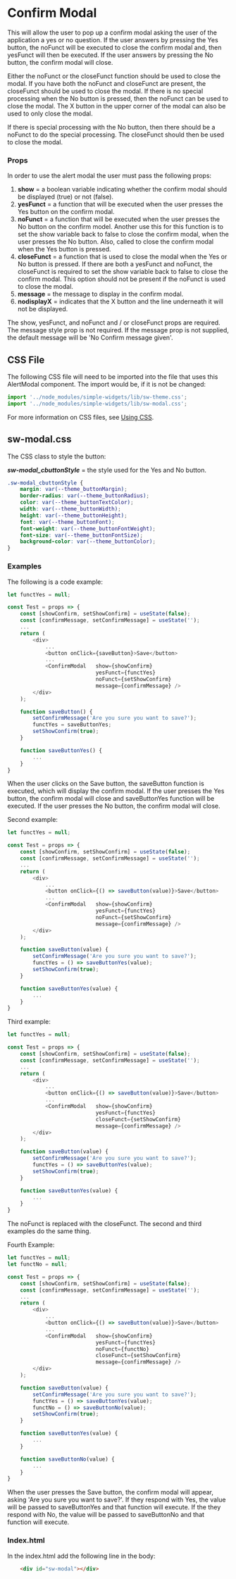 # **Confirm Modal**

This will allow the user to pop up a confirm modal asking the user of the application a yes or no question.  If the user answers by pressing the Yes button, the noFunct will be executed to close the confirm modal and, then yesFunct will then be executed.  If the user answers by pressing the No button, the confirm modal will close.

Either the noFunct or the closeFunct function should be used to close the modal.  If you have both the noFunct and closeFunct are present, the closeFunct should be used to close the modal.  If there is no special processing when the No button is pressed, then the noFunct can be used to close the modal.  The X button in the upper corner of the modal can also be used to only close the modal.  

If there is special processing with the No button, then there should be a noFunct to do the special processing.  The closeFunct should then be used to close the modal.

### **Props**
In order to use the alert modal the user must pass the following props:

1. **show** = a boolean variable indicating whether the confirm modal should be displayed (true) or not (false).
2. **yesFunct** = a function that will be executed when the user presses the Yes button on the confirm modal.
3. **noFunct** = a function that will be executed when the user presses the No button on the confirm model.  Another use this for this function is to set the show variable back to false to close the confirm modal, when the user presses the No button.  Also, called to close the confirm modal when the Yes button is pressed.
4. **closeFunct** = a function that is used to close the modal when the Yes or No button is pressed.  If there are both a yesFunct and noFunct, the closeFunct is required to set the show variable back to false to close the confirm modal.  This option should not be present if the noFunct is used to close the modal.
5. **message** = the message to display in the confirm modal.
6. **nodisplayX** = indicates that the X button and the line underneath it will not be displayed.


The show, yesFunct, and noFunct and / or closeFunct props are required.  The message style prop is not required.  If the message prop is not supplied, the default message will be 'No Confirm message given'.

## CSS File

The following CSS file will need to be imported into the file that uses this AlertModal component.  The import would be, if it is not be changed:

```javascript
import '../node_modules/simple-widgets/lib/sw-theme.css';
import '../node_modules/simple-widgets/lib/sw-modal.css';
```

For more information on CSS files, see [Using CSS](./UsingCSS.md).


## sw-modal.css

The CSS class to style the button:

***sw-modal_cbuttonStyle*** = the style used for the Yes and No  button.

```css
.sw-modal_cbuttonStyle {
    margin: var(--theme_buttonMargin);
    border-radius: var(--theme_buttonRadius);
    color: var(--theme_buttonTextColor);
    width: var(--theme_buttonWidth);
    height: var(--theme_buttonHeight);
    font: var(--theme_buttonFont);
    font-weight: var(--theme_buttonFontWeight);
    font-size: var(--theme_buttonFontSize);
    background-color: var(--theme_buttonColor);
}
```

### **Examples**
The following is a code example:

```javascript
let functYes = null;

const Test = props => {
    const [showConfirm, setShowConfirm] = useState(false);
    const [confirmMessage, setConfirmMessage] = useState('');
    ...
    return (
        <div>
            ...
            <button onClick={saveButton}>Save</button>
            ...
            <ConfirmModal   show={showConfirm} 
                            yesFunct={functYes} 
                            noFunct={setShowConfirm} 
                            message={confirmMessage} />
        </div>
    );

    function saveButton() {
        setConfirmMessage('Are you sure you want to save?');
        functYes = saveButtonYes;
        setShowConfirm(true);
    }

    function saveButtonYes() {
        ...
    }
}
```

When the user clicks on the Save button, the saveButton function is executed, which will display the confirm modal.  If the user presses the Yes button, the confirm modal will close and saveButtonYes function will be executed.  If the user presses the No button, the confirm modal will close.

Second example:

```javascript
let functYes = null;

const Test = props => {
    const [showConfirm, setShowConfirm] = useState(false);
    const [confirmMessage, setConfirmMessage] = useState('');
    ...
    return (
        <div>
            ...
            <button onClick={() => saveButton(value)}>Save</button>
            ...
            <ConfirmModal   show={showConfirm} 
                            yesFunct={functYes} 
                            noFunct={setShowConfirm} 
                            message={confirmMessage} />
        </div>
    );

    function saveButton(value) {
        setConfirmMessage('Are you sure you want to save?');
        functYes = () => saveButtonYes(value);
        setShowConfirm(true);
    }

    function saveButtonYes(value) {
        ...
    }
}
```

Third example:

```javascript
let functYes = null;

const Test = props => {
    const [showConfirm, setShowConfirm] = useState(false);
    const [confirmMessage, setConfirmMessage] = useState('');
    ...
    return (
        <div>
            ...
            <button onClick={() => saveButton(value)}>Save</button>
            ...
            <ConfirmModal   show={showConfirm} 
                            yesFunct={functYes} 
                            closeFunct={setShowConfirm} 
                            message={confirmMessage} />
        </div>
    );

    function saveButton(value) {
        setConfirmMessage('Are you sure you want to save?');
        functYes = () => saveButtonYes(value);
        setShowConfirm(true);
    }

    function saveButtonYes(value) {
        ...
    }
}
```

The noFunct is replaced with the closeFunct.  The second and third examples do the same thing.

Fourth Example:

```javascript
let functYes = null;
let functNo = null;

const Test = props => {
    const [showConfirm, setShowConfirm] = useState(false);
    const [confirmMessage, setConfirmMessage] = useState('');
    ...
    return (
        <div>
            ...
            <button onClick={() => saveButton(value)}>Save</button>
            ...
            <ConfirmModal   show={showConfirm} 
                            yesFunct={functYes}
                            noFunct={functNo} 
                            closeFunct={setShowConfirm} 
                            message={confirmMessage} />
        </div>
    );

    function saveButton(value) {
        setConfirmMessage('Are you sure you want to save?');
        functYes = () => saveButtonYes(value);
        functNo = () => saveButtonNo(value);
        setShowConfirm(true);
    }

    function saveButtonYes(value) {
        ...
    }

    function saveButtonNo(value) {
        ...
    }
}
```

When the user presses the Save button, the confirm modal will appear, asking 'Are you sure you want to save?'.  If they respond with Yes, the value will be passed to saveButtonYes and that function will execute.  If the they respond with No, the value will be passed to saveButtonNo and that function will execute.

### **Index.html**
In the index.html add the following line in the body:
```html
    <div id="sw-modal"></div>
```


